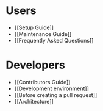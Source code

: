 # Users

* [[Setup Guide]]
* [[Maintenance Guide]]
* [[Frequently Asked Questions]]

# Developers

* [[Contributors Guide]]
* [[Development environment]]
* [[Before creating a pull request]]
* [[Architecture]]